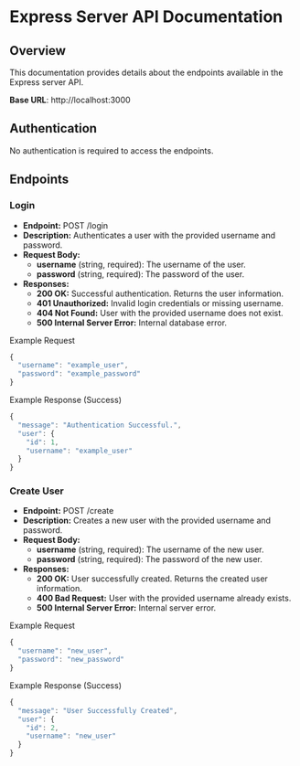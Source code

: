# Express Server API Documentation
## Overview
This documentation provides details about the endpoints available in the Express server API.

**Base URL**: http://localhost:3000

## Authentication
No authentication is required to access the endpoints.

## Endpoints
### Login
 - **Endpoint:** POST /login
 - **Description:** Authenticates a user with the provided username and password.
 - **Request Body:**
     - **username** (string, required): The username of the user.
    - **password** (string, required): The password of the user.
 - **Responses:**
     - **200 OK:** Successful authentication. Returns the user information.
    - **401 Unauthorized:** Invalid login credentials or missing username.
     - **404 Not Found:** User with the provided username does not exist.
     - **500 Internal Server Error:** Internal database error.


Example Request


```javascript
{
  "username": "example_user",
  "password": "example_password"
}
```


Example Response (Success)

```javascript
{
  "message": "Authentication Successful.",
  "user": {
    "id": 1,
    "username": "example_user"
  }
}
```
### Create User

 - **Endpoint:** POST /create
 - **Description:** Creates a new user with the provided username and password.
 - **Request Body:**
     - **username** (string, required): The username of the new user.
     - **password** (string, required): The password of the new user.
 - **Responses:**
     - **200 OK:** User successfully created. Returns the created user information.
     - **400 Bad Request:** User with the provided username already exists.
     - **500 Internal Server Error:** Internal server error.

Example Request


```javascript
{
  "username": "new_user",
  "password": "new_password"
}

```
Example Response (Success)

```javascript
{
  "message": "User Successfully Created",
  "user": {
    "id": 2,
    "username": "new_user"
  }
}
```
